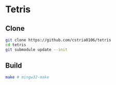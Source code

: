 # Tetris

## Clone

```sh
git clone https://github.com/cstria0106/tetris
cd tetris
git submodule update --init
```

## Build

```sh
make # mingw32-make
```
